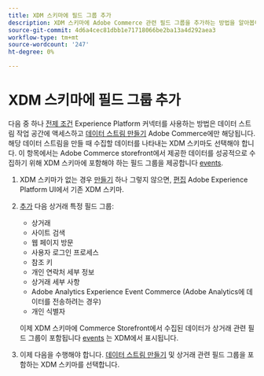 ```yaml
---
title: XDM 스키마에 필드 그룹 추가
description: XDM 스키마에 Adobe Commerce 관련 필드 그룹을 추가하는 방법을 알아봅니다.
source-git-commit: 4d6a4cec81dbb1e71718066be2ba13a4d292aea3
workflow-type: tm+mt
source-wordcount: '247'
ht-degree: 0%

---
```


# XDM 스키마에 필드 그룹 추가

다음 중 하나 [전제 조건](overview.md#prereqs) Experience Platform 커넥터를 사용하는 방법은 데이터 스트림 작업 공간에 액세스하고 [데이터 스트림 만들기](https://experienceleague.adobe.com/docs/experience-platform/edge/datastreams/overview.html?lang=en) Adobe Commerce에만 해당됩니다. 해당 데이터 스트림을 만들 때 수집할 데이터를 나타내는 XDM 스키마도 선택해야 합니다. 이 항목에서는 Adobe Commerce storefront에서 제공한 데이터를 성공적으로 수집하기 위해 XDM 스키마에 포함해야 하는 필드 그룹을 제공합니다 [events](events.md).

1. XDM 스키마가 없는 경우 [만들기](https://experienceleague.adobe.com/docs/experience-platform/xdm/ui/resources/schemas.html?lang=en#create) 하나 그렇지 않으면, [편집](https://experienceleague.adobe.com/docs/experience-platform/xdm/ui/resources/schemas.html?lang=en#edit) Adobe Experience Platform UI에서 기존 XDM 스키마.
1. [추가](https://experienceleague.adobe.com/docs/experience-platform/xdm/ui/resources/schemas.html?lang=en#add-field-groups) 다음 상거래 특정 필드 그룹:

   - 상거래
   - 사이트 검색
   - 웹 페이지 방문
   - 사용자 로그인 프로세스
   - 참조 키
   - 개인 연락처 세부 정보
   - 상거래 세부 사항
   - Adobe Analytics Experience Event Commerce (Adobe Analytics에 데이터를 전송하려는 경우)
   - 개인 식별자

   이제 XDM 스키마에 Commerce Storefront에서 수집된 데이터가 상거래 관련 필드 그룹이 포함됩니다 [events](events.md) 는 XDM에서 표시됩니다.
1. 이제 다음을 수행해야 합니다. [데이터 스트림 만들기](https://experienceleague.adobe.com/docs/experience-platform/edge/datastreams/overview.html?lang=en) 및 상거래 관련 필드 그룹을 포함하는 XDM 스키마를 선택합니다.
